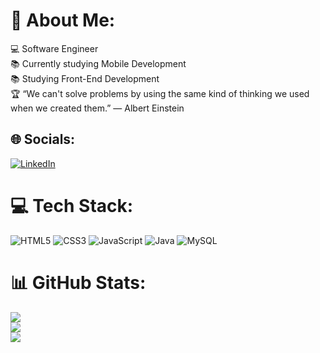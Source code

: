 # 💫 About Me:
💻 Software Engineer<br>📚 Currently studying Mobile Development<br>📚 Studying Front-End Development<br>🏆 “We can't solve problems by using the same kind of thinking we used when we created them.” — Albert Einstein


## 🌐 Socials:
[![LinkedIn](https://img.shields.io/badge/LinkedIn-%230077B5.svg?logo=linkedin&logoColor=white)](https://linkedin.com/in/gabriel-kist) 

# 💻 Tech Stack:
![HTML5](https://img.shields.io/badge/html5-%23E34F26.svg?style=for-the-badge&logo=html5&logoColor=white) ![CSS3](https://img.shields.io/badge/css3-%231572B6.svg?style=for-the-badge&logo=css3&logoColor=white) ![JavaScript](https://img.shields.io/badge/javascript-%23323330.svg?style=for-the-badge&logo=javascript&logoColor=%23F7DF1E) ![Java](https://img.shields.io/badge/java-%23ED8B00.svg?style=for-the-badge&logo=java&logoColor=white) ![MySQL](https://img.shields.io/badge/mysql-%2300f.svg?style=for-the-badge&logo=mysql&logoColor=white)
# 📊 GitHub Stats:
![](https://github-readme-stats.vercel.app/api?username=kistgab&theme=midnight-purple&hide_border=false&include_all_commits=true&count_private=true)<br/>
![](https://github-readme-streak-stats.herokuapp.com/?user=kistgab&theme=midnight-purple&hide_border=false)<br/>
![](https://github-readme-stats.vercel.app/api/top-langs/?username=kistgab&theme=midnight-purple&hide_border=false&include_all_commits=true&count_private=true&layout=compact)

<!-- Proudly created with GPRM ( https://gprm.itsvg.in ) --> 

